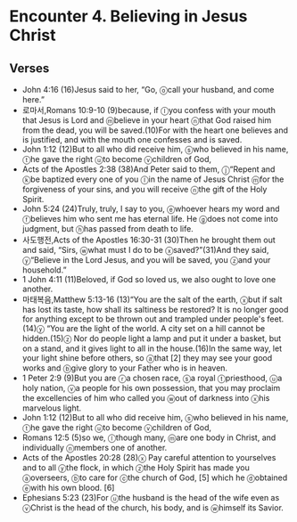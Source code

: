 #  Encounter 4. Believing in Jesus Christ

## Verses
- John 4:16 (16)<pb/>Jesus said to her, <J>“Go, <f>ⓞ</f>call your husband, and come here.”</J>
- 로마서,Romans 10:9-10 (9)because, if <f>ⓛ</f>you confess with your mouth that Jesus is Lord and <f>ⓜ</f>believe in your heart <f>ⓝ</f>that God raised him from the dead, you will be saved.(10)For with the heart one believes and is justified, and with the mouth one confesses and is saved.
- John 1:12 (12)But to all who did receive him, <f>ⓢ</f>who believed in his name, <f>ⓣ</f>he gave the right <f>ⓤ</f>to become <f>ⓥ</f>children of God,
- Acts of the Apostles 2:38 (38)And Peter said to them, <f>ⓙ</f>“Repent and <f>ⓚ</f>be baptized every one of you <f>ⓛ</f>in the name of Jesus Christ <f>ⓜ</f>for the forgiveness of your sins, and you will receive <f>ⓝ</f>the gift of the Holy Spirit.
- John 5:24 (24)<J>Truly, truly, I say to you, <f>ⓔ</f>whoever hears my word and <f>ⓕ</f>believes him who sent me has eternal life. He <f>ⓖ</f>does not come into judgment, but <f>ⓗ</f>has passed from death to life.</J>
- 사도행전,Acts of the Apostles 16:30-31 (30)Then he brought them out and said, “Sirs, <f>ⓦ</f>what must I do to be <f>ⓧ</f>saved?”(31)And they said, <f>ⓨ</f>“Believe in the Lord Jesus, and you will be saved, you <f>ⓩ</f>and your household.”
- 1 John 4:11 (11)Beloved, if God so loved us, we also ought to love one another.
- 마태복음,Matthew 5:13-16 (13)<pb/><J>“You are the salt of the earth, <f>ⓧ</f>but if salt has lost its taste, how shall its saltiness be restored? It is no longer good for anything except to be thrown out and trampled under people's feet.</J>(14)<pb/><J><f>ⓨ</f> “You are the light of the world. A city set on a hill cannot be hidden.</J>(15)<J><f>ⓩ</f> Nor do people light a lamp and put it under a basket, but on a stand, and it gives light to all in the house.</J>(16)<J>In the same way, let your light shine before others, so <f>ⓐ</f>that <f>[2]</f> they may see your good works and <f>ⓑ</f>give glory to your Father who is in heaven.</J>
- 1 Peter 2:9 (9)<pb/>But you are <f>ⓡ</f>a chosen race, <f>ⓢ</f>a royal <f>ⓣ</f>priesthood, <f>ⓤ</f>a holy nation, <f>ⓥ</f>a people for his own possession, that you may proclaim the excellencies of him who called you <f>ⓦ</f>out of darkness into <f>ⓧ</f>his marvelous light.
- John 1:12 (12)But to all who did receive him, <f>ⓢ</f>who believed in his name, <f>ⓣ</f>he gave the right <f>ⓤ</f>to become <f>ⓥ</f>children of God,
- Romans 12:5 (5)so we, <f>ⓛ</f>though many, <f>ⓜ</f>are one body in Christ, and individually <f>ⓝ</f>members one of another.
- Acts of the Apostles 20:28 (28)<f>ⓧ</f> Pay careful attention to yourselves and to all <f>ⓨ</f>the flock, in which <f>ⓩ</f>the Holy Spirit has made you <f>ⓐ</f>overseers, <f>ⓑ</f>to care for <f>ⓒ</f>the church of God, <f>[5]</f> which he <f>ⓓ</f>obtained <f>ⓔ</f>with his own blood. <f>[6]</f>
- Ephesians 5:23 (23)For <f>ⓤ</f>the husband is the head of the wife even as <f>ⓥ</f>Christ is the head of the church, his body, and is <f>ⓦ</f>himself its Savior.
